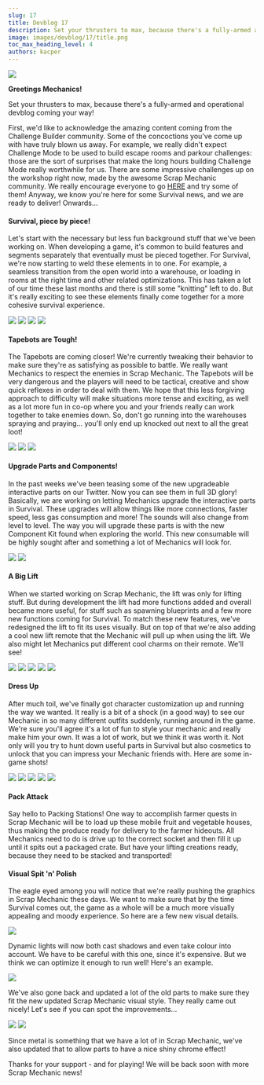 ```yaml
---
slug: 17
title: Devblog 17
description: Set your thrusters to max, because there's a fully-armed and operational devblog coming your way!
image: images/devblog/17/title.png
toc_max_heading_level: 4
authors: kacper
---
```


![](/images/devblog/17/title.png)

**Greetings Mechanics!**

Set your thrusters to max, because there's a fully-armed and operational devblog coming your way!
<!--truncate-->
First, we'd like to acknowledge the amazing content coming from the Challenge Builder community. Some of the concoctions you've come up with have truly blown us away. For example, we really didn't expect Challenge Mode to be used to build escape rooms and parkour challenges: those are the sort of surprises that make the long hours building Challenge Mode really worthwhile for us. There are some impressive challenges up on the workshop right now, made by the awesome Scrap Mechanic community. We really encourage everyone to go [HERE](https://steamcommunity.com/app/387990/workshop/) and try some of them! 
Anyway, we know you're here for some Survival news, and we are ready to deliver! Onwards...

#### Survival, piece by piece!

Let's start with the necessary but less fun background stuff that we've been working on. When developing a game, it's common to build features and segments separately that eventually must be pieced together. For Survival, we're now starting to weld these elements in to one. 
For example, a seamless transition from the open world into a warehouse, or loading in rooms at the right time and other related optimizations. This has taken a lot of our time these last months and there is still some "knitting" left to do. But it's really exciting to see these elements finally come together for a more cohesive survival experience. 

![](https://i.imgur.com/EEd5wub.gif)
![](https://i.imgur.com/0CK9nOC.gif)
![](https://i.imgur.com/6Bhc7Yw.gif)
![](https://i.imgur.com/mKSrCLl.gif)

#### Tapebots are Tough!

The Tapebots are coming closer! We're currently tweaking their behavior to make sure they're as satisfying as possible to battle. We really want Mechanics to respect the enemies in Scrap Mechanic. The Tapebots will be very dangerous and the players will need to be tactical, creative and show quick reflexes in order to deal with them.
We hope that this less forgiving approach to difficulty will make situations more tense and exciting, as well as a lot more fun in co-op where you and your friends really can work together to take enemies down. So, don't go running into the warehouses spraying and praying... you'll only end up knocked out next to all the great loot! 

![](https://i.imgur.com/L5Wq3ol.png)
![](https://i.imgur.com/3wPke3u.png)
![](https://i.imgur.com/Zov63gb.png)

#### Upgrade Parts and Components!

In the past weeks we've been teasing some of the new upgradeable interactive parts on our Twitter. Now you can see them in full 3D glory!
Basically, we are working on letting Mechanics upgrade the interactive parts in Survival. These upgrades will allow things like more connections, faster speed, less gas consumption and more! The sounds will also change from level to level. The way you will upgrade these parts is with the new Component Kit found when exploring the world. This new consumable will be highly sought after and something a lot of Mechanics will look for. 

![](https://i.imgur.com/UfQJDl7.png)
![](https://i.imgur.com/cQQvtFv.png)

#### A Big Lift

When we started working on Scrap Mechanic, the lift was only for lifting stuff. But during development the lift had more functions added and overall became more useful, for stuff such as spawning blueprints and a few more new functions coming for Survival.
To match these new features, we've redesigned the lift to fit its uses visually. But on top of that we're also adding a cool new lift remote that the Mechanic will pull up when using the lift. We also might let Mechanics put different cool charms on their remote. We'll see! 

![](https://i.imgur.com/j9RbbEi.png)
![](https://i.imgur.com/9pbPZfZ.gif)
![](https://i.imgur.com/FjNBIsa.gif)
![](https://i.imgur.com/QH4M62G.gif)
![](https://i.imgur.com/S6ckF2C.gif)

#### Dress Up

After much toil, we've finally got character customization up and running the way we wanted. It really is a bit of a shock (in a good way) to see our Mechanic in so many different outfits suddenly, running around in the game.
We're sure you'll agree it's a lot of fun to style your mechanic and really make him your own. It was a lot of work, but we think it was worth it. Not only will you try to hunt down useful parts in Survival but also cosmetics to unlock that you can impress your Mechanic friends with. Here are some in-game shots!

![](https://i.imgur.com/rB2BQZM.png)
![](https://i.imgur.com/h82ShcB.png)
![](https://i.imgur.com/nTs07xa.png)
![](https://i.imgur.com/VID8cQ9.png)
![](https://i.imgur.com/UwUkMXB.png)

#### Pack Attack

Say hello to Packing Stations! One way to accomplish farmer quests in Scrap Mechanic will be to load up these mobile fruit and vegetable houses, thus making the produce ready for delivery to the farmer hideouts. All Mechanics need to do is drive up to the correct socket and then fill it up until it spits out a packaged crate. But have your lifting creations ready, because they need to be stacked and transported!

#### Visual Spit 'n' Polish

The eagle eyed among you will notice that we're really pushing the graphics in Scrap Mechanic these days. We want to make sure that by the time Survival comes out, the game as a whole will be a much more visually appealing and moody experience. So here are a few new visual details.

![](https://imgur.com/Ubsj76U.gif)

Dynamic lights will now both cast shadows and even take colour into account. We have to be careful with this one, since it's expensive. But we think we can optimize it enough to run well! Here's an example.

![](https://i.imgur.com/NRGicLK.png)

We've also gone back and updated a lot of the old parts to make sure they fit the new updated Scrap Mechanic visual style. They really came out nicely! Let's see if you can spot the improvements...

![](https://i.imgur.com/UxrQkoT.gif)
![](https://i.imgur.com/dquKA32.gif)

Since metal is something that we have a lot of in Scrap Mechanic, we've also updated that to allow parts to have a nice shiny chrome effect!


Thanks for your support - and for playing! 
We will be back soon with more Scrap Mechanic news! 